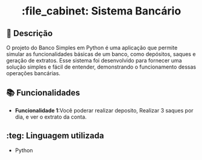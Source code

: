 <h1 align="center">:file_cabinet: Sistema Bancário</h1>

## :memo: Descrição
O projeto do Banco Simples em Python é uma aplicação que permite simular as funcionalidades básicas de um banco, como depósitos, saques e geração de extratos. Esse sistema foi desenvolvido para fornecer uma solução simples e fácil de entender, demonstrando o funcionamento dessas operações bancárias.

## :books: Funcionalidades
* <b>Funcionalidade 1</b>:Você poderar realizar deposito, Realizar 3 saques por dia, e ver o extrato da conta.

## :teg: Linguagem utilizada
* Python
